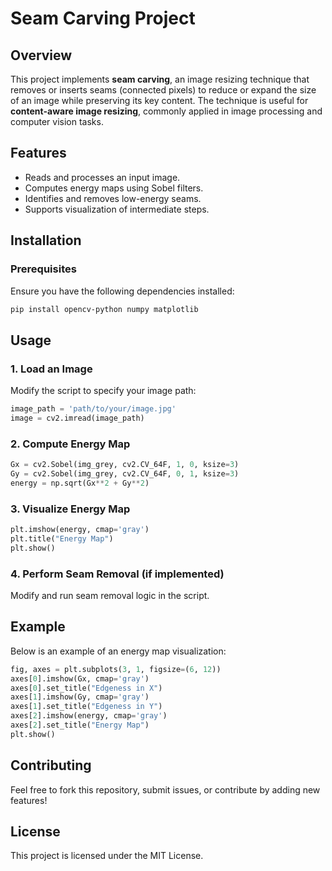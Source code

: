 # Seam Carving Project

## Overview
This project implements **seam carving**, an image resizing technique that removes or inserts seams (connected pixels) to reduce or expand the size of an image while preserving its key content. The technique is useful for **content-aware image resizing**, commonly applied in image processing and computer vision tasks.

## Features
- Reads and processes an input image.
- Computes energy maps using Sobel filters.
- Identifies and removes low-energy seams.
- Supports visualization of intermediate steps.

## Installation
### Prerequisites
Ensure you have the following dependencies installed:
```bash
pip install opencv-python numpy matplotlib
```

## Usage
### 1. Load an Image
Modify the script to specify your image path:
```python
image_path = 'path/to/your/image.jpg'
image = cv2.imread(image_path)
```

### 2. Compute Energy Map
```python
Gx = cv2.Sobel(img_grey, cv2.CV_64F, 1, 0, ksize=3)
Gy = cv2.Sobel(img_grey, cv2.CV_64F, 0, 1, ksize=3)
energy = np.sqrt(Gx**2 + Gy**2)
```

### 3. Visualize Energy Map
```python
plt.imshow(energy, cmap='gray')
plt.title("Energy Map")
plt.show()
```

### 4. Perform Seam Removal (if implemented)
Modify and run seam removal logic in the script.

## Example
Below is an example of an energy map visualization:
```python
fig, axes = plt.subplots(3, 1, figsize=(6, 12))
axes[0].imshow(Gx, cmap='gray')
axes[0].set_title("Edgeness in X")
axes[1].imshow(Gy, cmap='gray')
axes[1].set_title("Edgeness in Y")
axes[2].imshow(energy, cmap='gray')
axes[2].set_title("Energy Map")
plt.show()
```

## Contributing
Feel free to fork this repository, submit issues, or contribute by adding new features!

## License
This project is licensed under the MIT License.

